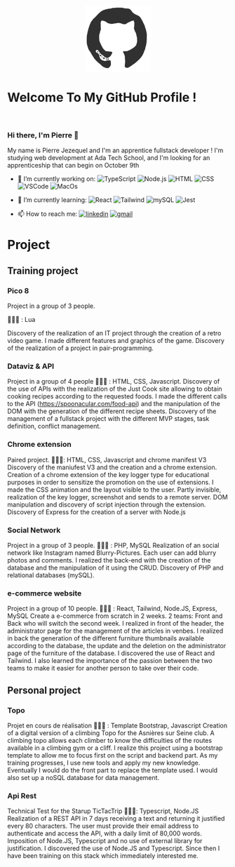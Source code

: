 <div align="center">
<img src="./octo.gif" alt="GitHub Logo" width="150" height="150" />
</div>

# Welcome To My GitHub Profile !

<br/>


### Hi there, I'm Pierre 👋

My name is Pierre Jezequel and I'm an apprentice fullstack developer ! I'm studying web development at Ada Tech School, and I'm looking for an apprenticeship that can begin on October 9th

- 🔭 I’m currently working on:
![TypeScript](https://img.shields.io/badge/TypeScript-007ACC?style=for-the-badge&logo=typescript&logoColor=white)
![Node.js](https://img.shields.io/badge/Node.js-339933?style=for-the-badge&logo=nodedotjs&logoColor=white)
![HTML](https://img.shields.io/badge/HTML5-E34F26?style=for-the-badge&logo=html5&logoColor=white)
![CSS](https://img.shields.io/badge/CSS3-1572B6?style=for-the-badge&logo=css3&logoColor=white)
![VSCode](https://img.shields.io/badge/VSCode-0078D4?style=for-the-badge&logo=visual%20studio%20code&logoColor=white)
![MacOs](https://img.shields.io/badge/mac%20os-000000?style=for-the-badge&logo=apple&logoColor=white)


- 🌱 I’m currently learning:
![React](https://img.shields.io/badge/React-20232A?style=for-the-badge&logo=react&logoColor=61DAFB)
![Tailwind](https://img.shields.io/badge/Tailwind_CSS-38B2AC?style=for-the-badge&logo=tailwind-css&logoColor=white)
![mySQL](https://img.shields.io/badge/MySQL-005C84?style=for-the-badge&logo=mysql&logoColor=white)
![Jest](https://img.shields.io/badge/Jest-C21325?style=for-the-badge&logo=jest&logoColor=white)

- 📫 How to reach me: 
[![linkedin](https://img.shields.io/badge/linkedin-0A66C2?style=for-the-badge&logo=linkedin&logoColor=white)](https://www.linkedin.com/in/pierre-jezequel-91055a246/)
[![gmail](https://img.shields.io/badge/Gmail-D14836?style=for-the-badge&logo=gmail&logoColor=white)](mailto:pierrejezequel92@gmail.com)


# Project

## Training project

### Pico 8 
Project in a group of 3 people.

👨🏽‍💻 : Lua

Discovery of the realization of an IT project through the creation of a retro video game.
I made different features and graphics of the game.
Discovery of the realization of a project in pair-programming.

### Dataviz & API
Project in a group of 4 people
👨🏽‍💻 : HTML, CSS, Javascript.
Discovery of the use of APIs with the realization of the Just Cook site allowing to obtain cooking recipes according to the requested foods.
I made the different calls to the API (https://spoonacular.com/food-api) and the manipulation of the DOM with the generation of the different recipe sheets.
Discovery of the management of a fullstack project with the different MVP stages, task definition, conflict management.

### Chrome extension
Paired project.
👨🏽‍💻: HTML, CSS, Javascript and chrome manifest V3
Discovery of the maniufest V3 and the creation and a chrome extension. Creation of a chrome extension of the key logger type for educational purposes in order to sensitize the promotion on the use of extensions.
I made the CSS animation and the layout visible to the user. Partly invisible, realization of the key logger, screenshot and sends to a remote server.
DOM manipulation and discovery of script injection through the extension. Discovery of Express for the creation of a server with Node.js

### Social Network
Project in a group of 3 people.
👨🏽‍💻 : PHP, MySQL
Realization of an social network like Instagram named Blurry-Pictures. Each user can add blurry photos and comments.
I realized the back-end with the creation of the database and the manipulation of it using the CRUD.
Discovery of PHP and relational databases (mySQL).

### e-commerce website
Project in a group of 10 people.
👨🏽‍💻 : React, Tailwind, Node.JS, Express, MySQL
Create a e-commerce from scratch in 2 weeks. 2 teams: Front and Back who will switch the second week.
I realized in front of the header, the administrator page for the management of the articles in venbes.
I realized in back the generation of the different furniture thumbnails available according to the database, the update and the deletion on the administrator page of the furniture of the database.
I discovered the use of React and Tailwind. I also learned the importance of the passion between the two teams to make it easier for another person to take over their code.

## Personal project

### Topo 
Projet en cours de réalisation
👨🏽‍💻 : Template Bootstrap, Javascript
Creation of a digital version of a climbing Topo for the Asnières sur Seine club. A climbing topo allows each climber to know the difficulties of the routes available in a climbing gym or a cliff.
I realize this project using a bootstrap template to allow me to focus first on the script and backend part.
As my training progresses, I use new tools and apply my new knowledge.
Eventually I would do the front part to replace the template used. I would also set up a noSQL database for data management.


### Api Rest
Technical Test for the Starup TicTacTrip
👨🏽‍💻: Typescript, Node.JS
Realization of a REST API in 7 days receiving a text and returning it justified every 80 characters. The user must provide their email address to authenticate and access the API, with a daily limit of 80,000 words.
Imposition of Node.JS, Typescript and no use of external library for justification.
I discovered the use of Node.JS and Typescript. Since then I have been training on this stack which immediately interested me.
